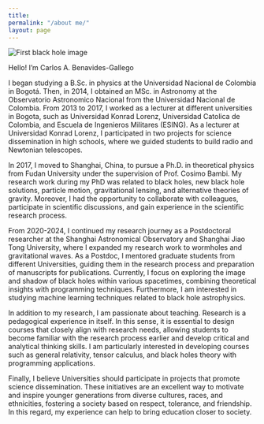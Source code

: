 ```yaml
---
title: 
permalink: "/about me/"
layout: page
---
```


![First black hole image](/assets/about_me_fig.png)

Hello! I’m Carlos A. Benavides-Gallego

I began studying a B.Sc. in physics at the Universidad Nacional de Colombia in Bogotá. Then, in 2014, I obtained an MSc. in Astronomy at the Observatorio Astronomico Nacional from the Universidad Nacional de Colombia. From 2013 to 2017, I worked as a lecturer at different universities in Bogota, such as Universidad Konrad Lorenz, Universidad Catolica de Colombia, and Escuela de Ingenieros Militares (ESING). As a lecturer at Universidad Konrad Lorenz, I participated in two projects for science dissemination in high schools, where we guided students to build radio and Newtonian telescopes. 

In 2017, I moved to Shanghai, China, to pursue a Ph.D. in theoretical physics from Fudan University under the supervision of Prof. Cosimo Bambi. My research work during my PhD was related to black holes, new black hole solutions, particle motion, gravitational lensing, and alternative theories of gravity. Moreover, I had the opportunity to collaborate with colleagues, participate in scientific discussions, and gain experience in the scientific research process. 

From 2020-2024, I continued my research journey as a Postdoctoral researcher at the Shanghai Astronomical Observatory and Shanghai Jiao Tong University, where I expanded my research work to wormholes and gravitational waves. As a Postdoc, I mentored graduate students from different Universities, guiding them in the research process and preparation of manuscripts for publications. Currently, I focus on exploring the image and shadow of black holes within various spacetimes, combining theoretical insights with programming techniques. Furthermore, I am interested in studying machine learning techniques related to black hole astrophysics.   
	
In addition to my research, I am passionate about teaching. Research is a pedagogical experience in itself. In this sense, it is essential to design courses that closely align with research needs, allowing students to become familiar with the research process earlier and develop critical and analytical thinking skills. I am particularly interested in developing courses such as general relativity, tensor calculus, and black holes theory with programming applications.
	
Finally, I believe Universities should participate in projects that promote science dissemination. These initiatives are an excellent way to motivate and inspire younger generations from diverse cultures, races, and ethnicities, fostering a society based on respect, tolerance, and friendship. In this regard, my experience can help to bring education closer to society.
